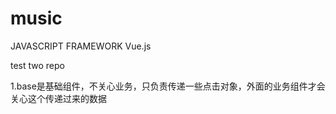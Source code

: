 # music
JAVASCRIPT FRAMEWORK Vue.js

test two repo

1.base是基础组件，不关心业务，只负责传递一些点击对象，外面的业务组件才会关心这个传递过来的数据
